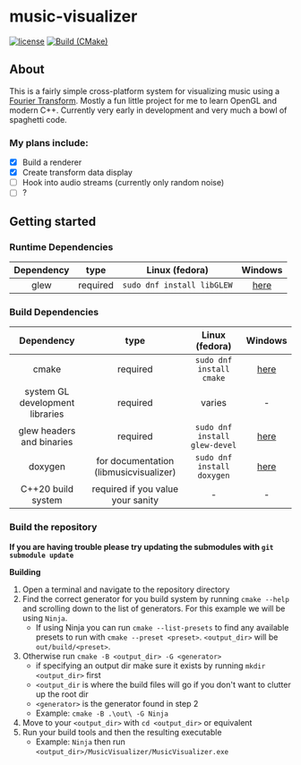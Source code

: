 # music-visualizer

[![license](https://img.shields.io/github/license/s1idewhist1e/music-visualizer)](https://github.com/s1idewhist1e/music-visualizer/blob/main/LICENSE.txt)
[![Build (CMake)](https://github.com/s1idewhist1e/music-visualizer/actions/workflows/build.yml/badge.svg)](https://github.com/s1idewhist1e/music-visualizer/actions/workflows/build.yml)

## About

This is a fairly simple cross-platform system for visualizing music using a [Fourier Transform](https://en.wikipedia.org/wiki/Fourier_transform). Mostly a fun little project for me to learn OpenGL and modern C++. Currently very early in development and very much a bowl of spaghetti code.

### My plans include:

 - [x] Build a renderer
 - [x] Create transform data display
 - [ ] Hook into audio streams (currently only random noise)
 - [ ] ?

## Getting started

### Runtime Dependencies
| Dependency |   type   |       Linux (fedora)       |                Windows                 |
|:----------:|:--------:|:--------------------------:|:--------------------------------------:|
|    glew    | required | `sudo dnf install libGLEW` | [here](https://glew.sourceforge.net/)  |

### Build Dependencies
|           Dependency            |                  type                  |        Linux (fedora)         |                 Windows                  |
|:-------------------------------:|:--------------------------------------:|:-----------------------------:|:----------------------------------------:|
|              cmake              |                required                |   `sudo dnf install cmake`    |                 [here]()                 |
| system GL development libraries |                required                |            varies             |                    -                     |
|    glew headers and binaries    |                required                | `sudo dnf install glew-devel` |  [here](https://glew.sourceforge.net/)   |
|             doxygen             | for documentation (libmusicvisualizer) |  `sudo dnf install doxygen`   | [here](https://doxygen.nl/download.html) |
|       C++20 build system        |   required if you value your sanity    |               -               |                    -                     |

### Build the repository

**If you are having trouble please try updating the submodules with `git submodule update`**

**Building**
1. Open a terminal and navigate to the repository directory
1. Find the correct generator for you build system by running `cmake --help` and scrolling down to the list of generators. For this example we will be using `Ninja`.
    - If using Ninja you can run `cmake --list-presets` to find any available presets to run with `cmake --preset <preset>`. `<output_dir>` will be `out/build/<preset>`. 
1. Otherwise run `cmake -B <output_dir> -G <generator>`
    - if specifying an output dir make sure it exists by running `mkdir <output_dir>` first
    - `<output_dir` is where the build files will go if you don't want to clutter up the root dir
    - `<generator>` is the generator found in step 2
    - Example: `cmake -B .\out\ -G Ninja`
1. Move to your `<output_dir>` with `cd <output_dir>` or equivalent
1. Run your build tools and then the resulting executable
    - Example: `Ninja` then run `<output_dir>/MusicVisualizer/MusicVisualizer.exe`

